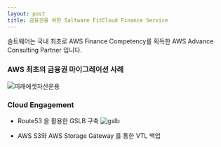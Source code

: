 ```yaml
---
layout: post
title: 금융권을 위한 Saltware FitCloud Finance Service
---
```


솔트웨어는 국내 최초로 AWS Finance Competency를 획득한 AWS Advance Consulting Partner 입니다.

### AWS 최초의 금융권 마이그레이션 사례
![미래에셋자산운용](https://aws.amazon.com/ko/solutions/case-studies/miraeasset/)


### Cloud Engagement 
- Route53 을 활용한 GSLB 구축
![gslb](https://user-images.githubusercontent.com/29446742/28563273-64b2c25c-7160-11e7-8e91-8fc25217bf59.png)

- AWS S3와 AWS Storage Gateway 를 통한 VTL 백업
